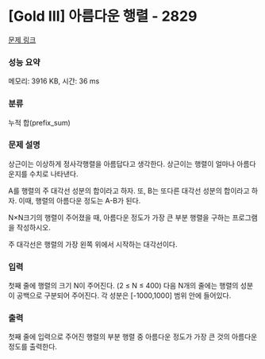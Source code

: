 # [Gold III] 아름다운 행렬 - 2829 

[문제 링크](https://www.acmicpc.net/problem/2829) 

### 성능 요약

메모리: 3916 KB, 시간: 36 ms

### 분류

누적 합(prefix_sum)

### 문제 설명

<p>상근이는 이상하게 정사각행렬을 아름답다고 생각한다. 상근이는 행렬이 얼마나 아름다운지를 수치로 나타낸다.</p>

<p>A를 행렬의 주 대각선 성분의 합이라고 하자. 또, B는 또다른 대각선 성분의 합이라고 하자. 이때, 행렬의 아름다운 정도는 A-B가 된다.</p>

<p>N×N크기의 행렬이 주어졌을 때, 아름다운 정도가 가장 큰 부분 행렬을 구하는 프로그램을 작성하시오.</p>

<p>주 대각선은 행렬의 가장 왼쪽 위에서 시작하는 대각선이다.</p>

### 입력 

 <p>첫째 줄에 행렬의 크기 N이 주어진다. (2 ≤ N ≤ 400) 다음 N개의 줄에는 행렬의 성분이 공백으로 구분되어 주어진다. 각 성분은 [-1000,1000] 범위 안에 들어있다.</p>

### 출력 

 <p>첫째 줄에 입력으로 주어진 행렬의 부분 행렬 중 아름다운 정도가 가장 큰 것의 아름다운 정도를 출력한다.</p>

